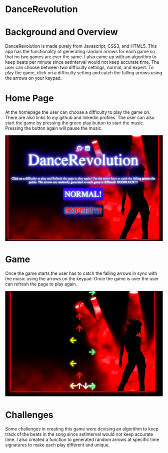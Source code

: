 # DanceRevolution

# Background and Overview

DanceRevolution is made purely from Javascript, CSS3, and HTML5. This app has the functionality of generating random arrows for each game so that no two games are ever the same. I also came up with an algorithm to keep beats per minute since setInterval would not keep accurate time. The user can choose between two difficulty settings, normal, and expert. To play the game, click on a difficulty setting and catch the falling arrows using the arrows on your keypad.

# Home Page

At the homepage the user can choose a difficulty to play the game on. There are also links to my github and linkedin profiles. The user can also start the game by pressing the green play button to start the music. Pressing the button again will pause the music.

![](https://github.com/alexg622/DanceRevolution/blob/master/images/Screen%20Shot%202018-06-22%20at%2010.08.50%20AM.png?raw=true)

# Game

Once the game starts the user has to catch the falling arrows in sync with the music using the arrows on the keypad. Once the game is over the user can refresh the page to play again.

![](https://github.com/alexg622/DanceRevolution/blob/master/images/Screen%20Shot%202018-06-22%20at%2012.04.02%20AM.png?raw=true)

# Challenges

Some challenges in creating this game were devising an algorithm to keep track of the beats in the song since setInterval would not keep accurate time. I also created a function to generated random arrows at specific time signatures to make each play different and unique.
